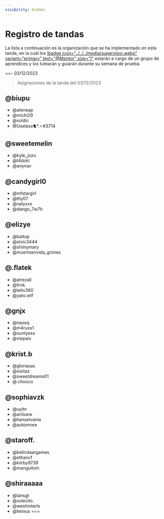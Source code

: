 ```yaml
---
visibility: hidden
---
```

# Registro de tandas
La lista a continuación es la organización que se ha implementado en esta tanda, en la cuál los [!badge icon="../../../media/supervisor.webp" variant="primary" text="@Mentor" size="l"](#) estarán a cargo de un grupo de aprendices y los tutearán y guiarán durante su semana de prueba.

==- 03/12/2023
> Asignaciones de la tanda del 03/12/2023
## @biupu

- @ateneap
- @michi29
- @xoldic
- @Useless🐈*.✧#3714


## @sweetemelin

- @kyle_jozu
- @t4doki
- @anynav


## @candygirl0

- @mfstargirl
- @thy07
- @nalyxxx
- @dango_7w7h


## @elizye

- @baltup
- @elvic3444
- @shiinymary
- @muertoenvida_grimes


## @.flatek

- @atrezall
- @frnk.
- @leito360
- @yato.wtf


## @gnjx

- @naoxq.
- @m4ruxs1
- @suntyess
- @viepaix


## @krist.b

- @gloriasas
- @sisitaz
- @sweetdreams01
- @.chooco


## @sophiavzk

- @uyitn
- @ariisww
- @hanselvania
- @automnee


## @staroff.

- @belindaargames
- @ethancf
- @kiirby9739
- @manguitoln


## @shiraaaaa 
- @lansgt
- @solecito.
- @weshinterls
- @heixus
===
